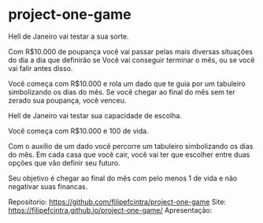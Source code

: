 # project-one-game

Hell de Janeiro vai testar a sua sorte.

Com R$10.000 de poupança você vai passar pelas mais diversas situações do dia a dia que definirão se 
Você vai conseguir terminar o mês, ou se você vai falir antes disso.

Você começa com R$10.000 e rola um dado que te guia por um tabuleiro simbolizando os dias do mês.
Se você chegar ao final do mês sem ter zerado sua poupança, você venceu.



Hell de Janeiro vai testar sua capacidade de escolha.

Você começa com R$10.000 e 100 de vida.

Com o auxílio de um dado você percorre um tabuleiro simbolizando os dias do mês. Em cada casa que você cair, você vai ter que escolher
entre duas opções que vão definir seu futuro.

Seu objetivo é chegar ao final do mês com pelo menos 1 de vida e não negativar suas financas.

Repositorio: https://github.com/filipefcintra/project-one-game
Site: https://filipefcintra.github.io/project-one-game/
Apresentação: 
